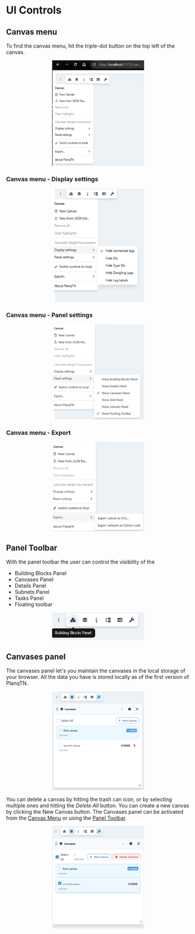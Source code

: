 # UI Controls

## Canvas menu

To find the canvas menu, hit the triple-dot button on the top left of the
canvas.

<center>
<img src="/docs/fig/canvas_menu.png" width="50%">
</center>

### Canvas menu - Display settings

<center>
<img src="/docs/fig/canvas_menu_display_settings.png" width="50%">
</center>

### Canvas menu - Panel settings

<center>
<img src="/docs/fig/canvas_menu_panel_settings.png" width="50%">
</center>

### Canvas menu - Export

<center>
<img src="/docs/fig/canvas_menu_export.png" width="50%">
</center>

## Panel Toolbar

With the panel toolbar the user can control the visibility of the

-   Building Blocks Panel
-   Canvases Panel
-   Details Panel
-   Subnets Panel
-   Tasks Panel
-   Floating toolbar

<center>
<img src="/docs/fig/panel_toolbar.png" width="50%">
</center>

## Canvases panel

The canvases panel let's you maintain the canvases in the local storage of your
browser. All the data you have is stored locally as of the first version of
PlanqTN.

<center>
<img src="/docs/fig/canvases_panel.png" width="50%">
</center>

You can delete a canvas by hitting the trash can icon, or by selecting multiple
ones and hitting the _Delete All_ button. You can create a new canvas by
clicking the New Canvas button. The Canvases panel can be activated from the
[Canvas Menu](#canvas-menu) or using the [Panel Toolbar](#panel-toolbar).

<center>
<img src="/docs/fig/canvases_panel_selected.png" width="50%">
</center>
